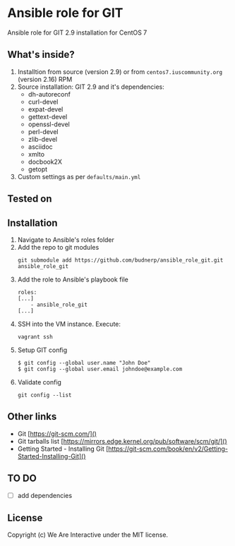 # Ansible role for GIT
Ansible role for GIT 2.9 installation for CentOS 7

## What's inside?
1. Installtion from source (version 2.9) or from `centos7.iuscommunity.org` (version 2.16) RPM
2. Source installation: GIT 2.9 and it's dependencies:
    - dh-autoreconf
    - curl-devel
    - expat-devel
    - gettext-devel
    - openssl-devel
    - perl-devel
    - zlib-devel
    - asciidoc
    - xmlto
    - docbook2X
    - getopt
3. Custom settings as per `defaults/main.yml`
   
## Tested on

## Installation
1. Navigate to Ansible's roles folder
2. Add the repo to git modules
    ```
    git submodule add https://github.com/budnerp/ansible_role_git.git ansible_role_git
    ```
3. Add the role to Ansible's playbook file
    ```    
    roles:
    [...]
        - ansible_role_git
    [...]
    ```
4. SSH into the VM instance. Execute:
    ```
    vagrant ssh
    ```
5. Setup GIT config
    ```
    $ git config --global user.name "John Doe"
    $ git config --global user.email johndoe@example.com
    ```
6. Validate config
    ```
    git config --list
    ```

## Other links
- Git [https://git-scm.com/]()
- Git tarballs list [https://mirrors.edge.kernel.org/pub/software/scm/git/]()
- Getting Started - Installing Git [https://git-scm.com/book/en/v2/Getting-Started-Installing-Git]()

## TO DO
-[ ] add dependencies 

## License
Copyright (c) We Are Interactive under the MIT license.